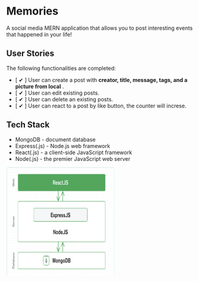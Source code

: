 # Memories

A social media MERN application that allows you to post interesting events that happened in your life!

## User Stories

The following functionalities are completed:

- [ ✔ ] User can create a post with **creator, title, message, tags, and a picture from local** .
- [ ✔ ] User can edit existing posts.
- [ ✔ ] User can delete an existing posts. 
- [ ✔ ] User can react to a post by like button, the counter will increse.

## Tech Stack

- MongoDB - document database
- Express(.js) - Node.js web framework
- React(.js) - a client-side JavaScript framework
- Node(.js) - the premier JavaScript web server

<p align="left">
  <img height="285" width="285" src="pic/Screen Shot 2020-12-27 at 10.15.12 PM.png"/>
</p>
